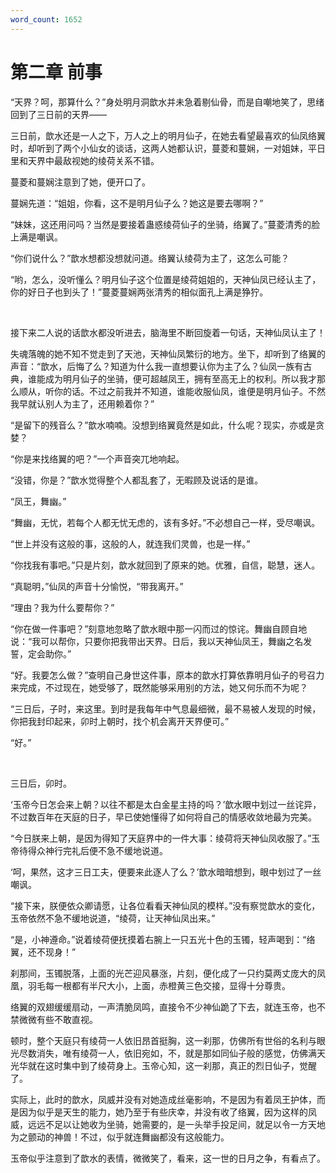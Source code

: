 ```yaml
---
word_count: 1652
---
```


# 第二章 前事

“天界？呵，那算什么？”身处明月洞歆水并未急着剔仙骨，而是自嘲地笑了，思绪回到了三日前的天界——

三日前，歆水还是一人之下，万人之上的明月仙子，在她去看望最喜欢的仙凤络翼时，却听到了两个小仙女的谈话，这两人她都认识，蔓菱和蔓娴，一对姐妹，平日里和天界中最敌视她的绫荷关系不错。

蔓菱和蔓娴注意到了她，便开口了。

蔓娴先道：“姐姐，你看，这不是明月仙子么？她这是要去哪啊？”

“妹妹，这还用问吗？当然是要接着蛊惑绫荷仙子的坐骑，络翼了。”蔓菱清秀的脸上满是嘲讽。

“你们说什么？”歆水想都没想就问道。络翼认绫荷为主了，这怎么可能？

“哟，怎么，没听懂么？明月仙子这个位置是绫荷姐姐的，天神仙凤已经认主了，你的好日子也到头了！”蔓菱蔓娴两张清秀的相似面孔上满是狰狞。

<br>

接下来二人说的话歆水都没听进去，脑海里不断回旋着一句话，天神仙凤认主了！

失魂落魄的她不知不觉走到了天池，天神仙凤繁衍的地方。坐下，却听到了络翼的声音：“歆水，后悔了么？知道为什么我一直想要认你为主了么？仙凤一族有古典，谁能成为明月仙子的坐骑，便可超越凤王，拥有至高无上的权利。所以我才那么顺从，听你的话。不过之前我并不知道，谁能收服仙凤，谁便是明月仙子。不然我早就认别人为主了，还用赖着你？”

“是留下的残音么？”歆水喃喃。没想到络翼竟然是如此，什么呢？现实，亦或是贪婪？

“你是来找络翼的吧？”一个声音突兀地响起。

“没错，你是？”歆水觉得整个人都乱套了，无暇顾及说话的是谁。

“凤王，舞幽。”

“舞幽，无忧，若每个人都无忧无虑的，该有多好。”不必想自己一样，受尽嘲讽。

“世上并没有这般的事，这般的人，就连我们灵兽，也是一样。”

“你找我有事吧。”只是片刻，歆水就回到了原来的她。优雅，自信，聪慧，迷人。

“真聪明，”仙凤的声音十分愉悦，“带我离开。”

“理由？我为什么要帮你？”

“你在做一件事吧？”刻意地忽略了歆水眼中那一闪而过的惊诧。舞幽自顾自地说：“我可以帮你，只要你把我带出天界。日后，我以天神仙凤王，舞幽之名发誓，定会助你。”

“好。我要怎么做？”查明自己身世这件事，原本的歆水打算依靠明月仙子的号召力来完成，不过现在，她受够了，既然能够采用别的方法，她又何乐而不为呢？

“三日后，子时，来这里。到时是我每年中气息最细微，最不易被人发现的时候，你把我封印起来，卯时上朝时，找个机会离开天界便可。”

“好。”

<br>

三日后，卯时。

‘玉帝今日怎会来上朝？以往不都是太白金星主持的吗？’歆水眼中划过一丝诧异，不过数百年在天庭的日子，早已使她懂得了如何将自己的情感收敛地最为完美。

“今日朕来上朝，是因为得知了天庭界中的一件大事：绫荷将天神仙凤收服了。”玉帝待得众神行完礼后便不急不缓地说道。

‘呵，果然，这才三日工夫，便要来此逐人了么？’歆水暗暗想到，眼中划过了一丝嘲讽。

“接下来，朕便依众卿请愿，让各位看看天神仙凤的模样。”没有察觉歆水的变化，玉帝依然不急不缓地说道，“绫荷，让天神仙凤出来。”

“是，小神遵命。”说着绫荷便抚摸着右腕上一只五光十色的玉镯，轻声喝到：“络翼，还不现身！”

刹那间，玉镯脱落，上面的光芒迎风暴涨，片刻，便化成了一只约莫两丈庞大的凤凰，羽毛每一根都有半尺大小，上面，赤橙黄三色交接，显得十分尊贵。

络翼的双翅缓缓扇动，一声清脆凤鸣，直接令不少神仙跪了下去，就连玉帝，也不禁微微有些不敢直视。

顿时，整个天庭只有绫荷一人依旧昂首挺胸，这一刹那，仿佛所有世俗的名利与眼光尽数消失，唯有绫荷一人，依旧宛如，不，就是那如同仙子般的感觉，仿佛满天光华就在这时集中到了绫荷身上。玉帝心知，这一刹那，真正的烈日仙子，觉醒了。

实际上，此时的歆水，凤威并没有对她造成丝毫影响，不是因为有着凤王护体，而是因为似乎是天生的能力，她乃至于有些庆幸，并没有收了络翼，因为这样的凤威，远远不足以让她收为坐骑，她需要的，是一头举手投足间，就足以令一方天地为之颤动的神兽！不过，似乎就连舞幽都没有这般能力。

玉帝似乎注意到了歆水的表情，微微笑了，看来，这一世的日月之争，有看点了。
